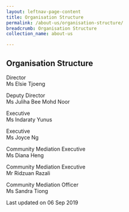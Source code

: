 ```yaml
---
layout: leftnav-page-content
title: Organisation Structure
permalink: /about-us/organisation-structure/
breadcrumb: Organisation Structure
collection_name: about-us

---
```


Organisation Structure
---

Director<br>
Ms Elsie Tjoeng

Deputy Director<br>
Ms Juliha Bee Mohd Noor

Executive<br>
Ms Indaraty Yunus

Executive<br>
Ms Joyce Ng

Community Mediation Executive<br>
Ms Diana Heng

Community Mediation Executive<br>
Mr Ridzuan Razali

Community Mediation Officer<br>
Ms Sandra Tiong

<p class="right-side-updated">Last updated on 06 Sep 2019</p> 
